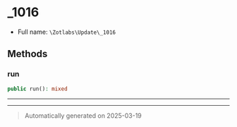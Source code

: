 
# _1016





* Full name: `\Zotlabs\Update\_1016`




## Methods


### run



```php
public run(): mixed
```












***


***
> Automatically generated on 2025-03-19
